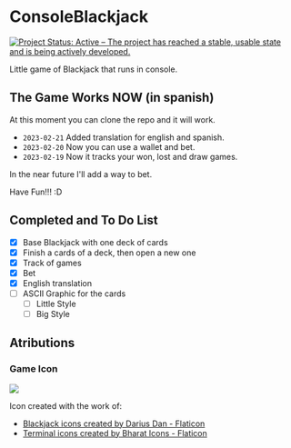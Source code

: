 # ConsoleBlackjack

[![Project Status: Active – The project has reached a stable, usable state and is being actively developed.](https://www.repostatus.org/badges/latest/active.svg)](https://www.repostatus.org/#active)

Little game of Blackjack that runs in console.

## The Game Works NOW (in spanish)

At this moment you can clone the repo and it will work.

- `2023-02-21` Added translation for english and spanish.
- `2023-02-20` Now you can use a wallet and bet.
- `2023-02-19` Now it tracks your won, lost and draw games.

In the near future I'll add a way to bet.

Have Fun!!! :D

## Completed and To Do List

- [x] Base Blackjack with one deck of cards
- [x] Finish a cards of a deck, then open a new one
- [x] Track of games
- [x] Bet
- [x] English translation
- [ ] ASCII Graphic for the cards
    - [ ] Little Style
    - [ ] Big Style

## Atributions

### Game Icon

<img src="./img/ConsoleBlackjackIconBorder.ico">

Icon created with the work of:

- <a href="https://www.flaticon.com/free-icons/blackjack" title="blackjack icons">Blackjack icons created by Darius Dan - Flaticon</a>
- <a href="https://www.flaticon.com/free-icons/terminal" title="terminal icons">Terminal icons created by Bharat Icons - Flaticon</a>
